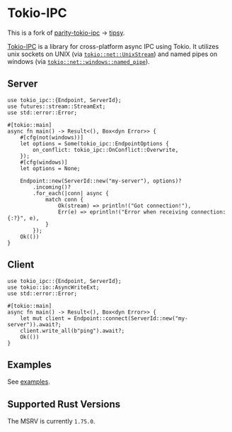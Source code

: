 # Tokio-IPC

This is a fork of [parity-tokio-ipc](https://github.com/paritytech/parity-tokio-ipc) -> [tipsy](https://github.com/aschey/tipsy).

[Tokio-IPC](https://github.com/akahan/tokio-ipc) is a library for cross-platform async IPC using Tokio.
It utilizes unix sockets on UNIX (via [`tokio::net::UnixStream`](https://docs.rs/tokio/latest/tokio/net/struct.UnixStream.html))
and named pipes on windows (via [`tokio::net::windows::named_pipe`](https://docs.rs/tokio/latest/tokio/net/windows/named_pipe/index.html)).

## Server

```rust,no_run
use tokio_ipc::{Endpoint, ServerId};
use futures::stream::StreamExt;
use std::error::Error;

#[tokio::main]
async fn main() -> Result<(), Box<dyn Error>> {
    #[cfg(not(windows))]
    let options = Some(tokio_ipc::EndpointOptions {
        on_conflict: tokio_ipc::OnConflict::Overwrite,
    });
    #[cfg(windows)]
    let options = None;

    Endpoint::new(ServerId::new("my-server"), options)?
        .incoming()?
        .for_each(|conn| async {
            match conn {
                Ok(stream) => println!("Got connection!"),
                Err(e) => eprintln!("Error when receiving connection: {:?}", e),
            }
        });
    Ok(())
}
```

## Client

```rust,no_run
use tokio_ipc::{Endpoint, ServerId};
use tokio::io::AsyncWriteExt;
use std::error::Error;

#[tokio::main]
async fn main() -> Result<(), Box<dyn Error>> {
    let mut client = Endpoint::connect(ServerId::new("my-server")).await?;
    client.write_all(b"ping").await?;
    Ok(())
}
```

## Examples

See [examples](https://github.com/akahan/tokio-ipc/tree/main/examples).

## Supported Rust Versions

The MSRV is currently `1.75.0`.
